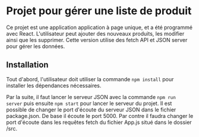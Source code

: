 # Projet pour gérer une liste de produit

Ce projet est une application application à page unique, et a été programmé avec React. L'utilisateur peut ajouter des nouveaux produits, les modifier ainsi que les supprimer. Cette version utilise des fetch API et JSON server pour gérer les données.

## Installation

Tout d'abord, l'utilisateur doit utiliser la commande `npm install` pour installer les dépendances nécessaires.

Par la suite, il faut lancer le serveur JSON avec la commande `npm run server` puis ensuite `npm start` pour lancer le serveur du projet. Il est possible de changer le port d'écoute du serveur JSON dans le fichier package.json. De base il écoute le port 5000. Par contre il faudra changer le port d'écoute dans les requêtes fetch du fichier App.js situé dans le dossier /src.
